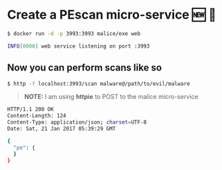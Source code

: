 Create a PEscan micro-service :new: :construction:
==================================================

```bash
$ docker run -d -p 3993:3993 malice/exe web

INFO[0000] web service listening on port :3993
```

Now you can perform scans like so
---------------------------------

```bash
$ http -f localhost:3993/scan malware@/path/to/evil/malware
```

> **NOTE:** I am using **httpie** to POST to the malice micro-service

```bash
HTTP/1.1 200 OK
Content-Length: 124
Content-Type: application/json; charset=UTF-8
Date: Sat, 21 Jan 2017 05:39:29 GMT

{
  "pe": {
  }
}
```
